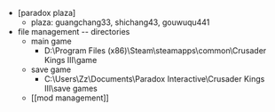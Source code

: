 - [paradox plaza]
    - plaza: guangchang33, shichang43, gouwuqu441
- file management -- directories
    - main game
        - D:\Program Files (x86)\Steam\steamapps\common\Crusader Kings III\game
    - save game
        - C:\Users\Zz\Documents\Paradox Interactive\Crusader Kings III\save games
    - [[mod management]]
